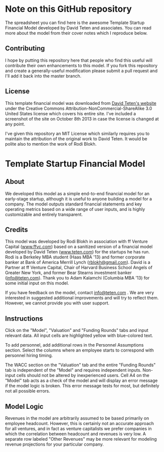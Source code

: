 Note on this GitHub repository
==============================

The spreadsheet you can find here is the awesome Template Startup Financial Model developed by David Teten and associates. You can read more about the model from their cover notes which I reproduce below.

Contributing
------------
I hope by putting this repository here that people who find this useful will contribute their own enhancements to this model. If you fork this repository and create a generally-useful modification please submit a pull request and I'll add it back into the master branch.

License
-------
This template financial model was downloaded from [David Teten's website](http://teten.com/blog/2011/11/10/template-startup-financial-model/ "Template Startup Financial Model") under the Creative Commons Attribution-NonCommercial-ShareAlike 3.0 United States license which covers his entire site. I've included a screenshot of the site on October 8th 2013 in case the license is changed at any point.

I've given this repository an MIT License which similarly requires you to maintain the attribution of the original work to David Teten. It would be polite also to mention the work of Rodi Blokh.


Template Startup Financial Model
================================

About
-----
We developed this model as a simple end-to-end financial model for an early-stage startup, although it is useful to anyone building a model for a company.  The model outputs standard financial statements and key operating metrics based on a wide range of user inputs, and is highly customizable and entirely transparent.

Credits
-------
This model was developed by Rodi Blokh in association with ff Venture Capital (www.ffvc.com) based on a sanitized version of a financial model developed by David Teten (www.teten.com) for the startups he has run.  Rodi is a Berkeley MBA student (Haas MBA '13) and former corporate banker at Bank of America Merrill Lynch (rblokh@gmail.com).  David is a Partner at ff Venture Capital, Chair of Harvard Business School Angels of Greater New York, and former Bear Stearns investment banker (info@teten.com).  Thank you to Adam Kalamchi (Columbia MBA ’13) for some initial input on this model.

If you have feedback on the model, contact info@teten.com .  We are very interested in suggested additional improvements and will try to reflect them.  However, we cannot  provide you with user support.

Instructions
------------
Click on the "Model", "Valuation" and "Funding Rounds" tabs and input relevant data.  All input cells are highlighted yellow with blue-colored text.

To add personnel, add additional rows in the Personnel Assumptions section.  Select the columns where an employee starts to correspond with personnel hiring timing.

The WACC section on the "Valuation" tab and the entire "Funding Rounds" tab is independent of the "Model" and requires independent inputs.
Non-input cells should not be altered by inexperienced users.  Cell A4 on the "Model" tab acts as a check of the model and will display an error message if the model logic is broken.  This error message tests for most, but definitely not all possible errors.

Model Logic
-----------
Revenues in the model are arbitrarily assumed to be based primarily on employee headcount.  However, this is certainly not an accurate approach for all ventures, and in fact as venture capitalists we prefer companies in which the correlation between headcount and revenues is very low.  A separate row labeled "Other Revenues" may be more relevant for modeling revenue projections for your particular company.
